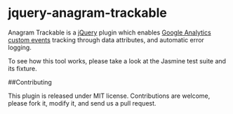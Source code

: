 jquery-anagram-trackable
=========================

Anagram Trackable is a [jQuery](http://www.jquery.com/) plugin which enables [Google Analytics custom events](https://developers.google.com/analytics/devguides/collection/analyticsjs/events) tracking through data attributes, and automatic error logging.

To see how this tool works, please take a look at the Jasmine test suite and its fixture.

##Contributing

This plugin is released under MIT license. Contributions are welcome, please fork it, modify it, and send us a pull request.